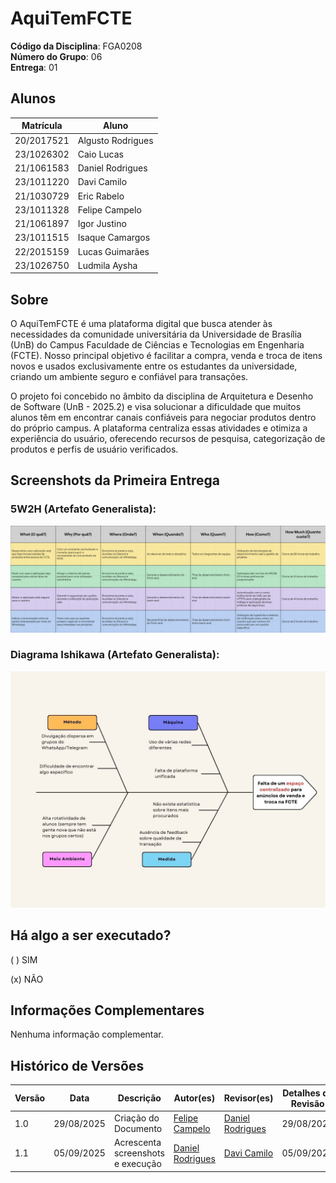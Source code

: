# AquiTemFCTE


**Código da Disciplina**: FGA0208<br>
**Número do Grupo**: 06<br>
**Entrega**: 01<br>

## Alunos
|Matrícula | Aluno |
| -- | -- |
| 20/2017521  |  Algusto Rodrigues |
| 23/1026302  |  Caio Lucas |
| 21/1061583  |  Daniel Rodrigues |
| 23/1011220  |  Davi Camilo |
| 21/1030729  |  Eric Rabelo |
| 23/1011328 |  Felipe Campelo |
| 21/1061897  |  Igor Justino |
| 23/1011515  |  Isaque Camargos |
| 22/2015159  |  Lucas Guimarães |
| 23/1026750  |  Ludmila Aysha |

## Sobre 
O AquiTemFCTE é uma plataforma digital que busca atender às necessidades da comunidade universitária da Universidade de Brasília (UnB) do Campus Faculdade de Ciências e Tecnologias em Engenharia (FCTE). Nosso principal objetivo é facilitar a compra, venda e troca de itens novos e usados exclusivamente entre os estudantes da universidade, criando um ambiente seguro e confiável para transações.

O projeto foi concebido no âmbito da disciplina de Arquitetura e Desenho de Software (UnB - 2025.2) e visa solucionar a dificuldade que muitos alunos têm em encontrar canais confiáveis para negociar produtos dentro do próprio campus. A plataforma centraliza essas atividades e otimiza a experiência do usuário, oferecendo recursos de pesquisa, categorização de produtos e perfis de usuário verificados.

## Screenshots da Primeira Entrega

### 5W2H (Artefato Generalista):
![5W2H](/../assets/AqDsSw5W2H.jpg)

### Diagrama Ishikawa (Artefato Generalista):
![Diagrama Ishikawa](/../assets/diagramaIshikawa/DiagramaIshikawaLucas.jpg)

## Há algo a ser executado?

( ) SIM

(x) NÃO

## Informações Complementares 
Nenhuma informação complementar.

## Histórico de Versões
| Versão | Data | Descrição | Autor(es) | Revisor(es) | Detalhes da Revisão |
| -- | -- | -- | -- | -- | -- |
| 1.0 | 29/08/2025 | Criação do Documento | [Felipe Campelo](https://github.com/felipeacampelo) | [Daniel Rodrigues](https://github.com/DanielRogs) | 29/08/2025 |
| 1.1 | 05/09/2025 | Acrescenta screenshots e execução | [Daniel Rodrigues](https://github.com/DanielRogs) | [Davi Camilo](https://github.com/Davicamilo23) | 05/09/2025 |
